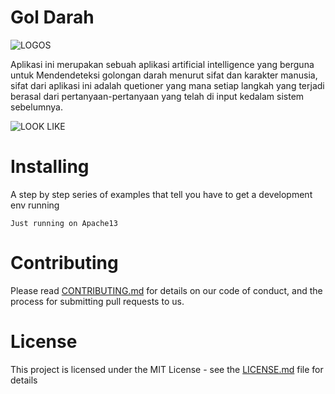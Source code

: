 # Gol Darah

![LOGOS](https://user-images.githubusercontent.com/35470865/40240381-a517c83a-5ae2-11e8-84f5-e45ce09f56bf.png)

Aplikasi ini merupakan sebuah aplikasi artificial intelligence yang berguna untuk Mendendeteksi golongan darah menurut sifat dan karakter manusia, sifat dari aplikasi ini adalah quetioner yang mana setiap langkah yang terjadi berasal dari pertanyaan-pertanyaan yang telah di input kedalam sistem sebelumnya. 

![LOOK LIKE](https://raw.githubusercontent.com/ybreza/GolDarah/master/img/1.png)

# Installing
A step by step series of examples that tell you have to get a development env running

```
Just running on Apache13
```

# Contributing

Please read [CONTRIBUTING.md](https://gist.github.com/PurpleBooth/b24679402957c63ec426) for details on our code of conduct, and the process for submitting pull requests to us.

# License

This project is licensed under the MIT License - see the [LICENSE.md](LICENSE.md) file for details

